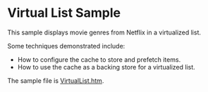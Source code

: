 # Virtual List Sample

This sample displays movie genres from Netflix in a virtualized list.

Some techniques demonstrated include:

- How to configure the cache to store and prefetch items.
- How to use the cache as a backing store for a virtualized list.

The sample file is [VirtualList.htm](./Virtual%20List%20Sample_VirtualList.htm).
